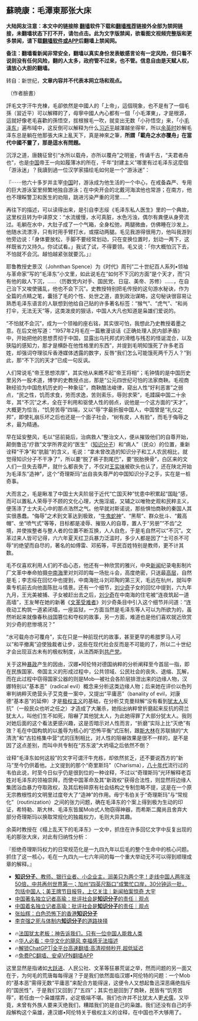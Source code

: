  <!-- 面包屑导航 --> <h2>蘇暁康：毛澤東那张大床</h2> <p class="notice"><b>大陆网友注意：本文中的链接除 <a href="https://github.com/bannedbook/fanqiang" >翻墙</a>软件下载和<a href="https://github.com/killgcd/justmysocks/blob/master/README.md">翻墙推荐</a>链接外全部为禁网链接，未翻墙状态下打不开，请勿点击。此为文字版禁闻，欲看图文视频完整版和更多禁闻，请下载<a href="https://github.com/bannedbook/fanqiang">翻墙软件或APP</a>后翻墙上禁闻网。</p><p>备注：翻墙看新闻非常安全，翻墙以真实身份发表敏感言论有一定风险，但只看不说则没有任何风险，翻的人太多，政府管不过来，也不管。信息自由是天赋人权，请放心大胆的翻墙。</b></p>  <div class="entry"> <p>转自：新世纪，<strong>文章内容并不代表本网立场和观点。</strong></p> <p>&nbsp;&#65288;作者臉書&#65289;</p> <p>評毛文字汗牛充棟&#65292;毛卻依然是中國人的&#12300;上帝&#12301;&#65292;這個現象&#65292;也不是有了一個毛孫&#65288;習近平&#65289;可以解釋的了&#65292;毋寧中國人內心都有一個&#12300;小毛澤東&#12301;&#65292;才是根源&#65292;這就好像老毛喜歡的孫悟空&#65292;拔根猴毛一吹&#65292;就变出无数&#12300;小孙悟空&#12301;来&#65292;&#12300;小<a href="https://www.bannedbook.org/bnews/tag/%e6%af%9b%e6%b3%bd%e4%b8%9c/" class="st_tag internal_tag" rel="tag" title="标签 毛泽东 下的日志">毛泽东</a>&#12301;遍布域中&#65292;这反倒可以解释为什么<a href="https://www.bannedbook.org/bnews/tag/%e4%b9%a0%e8%bf%91%e5%b9%b3/" class="st_tag internal_tag" rel="tag" title="标签 习近平 下的日志">习近平</a>越渾越坐得牢&#65292;所以<a href="https://www.bannedbook.org/bnews/tag/%e4%bd%99%e8%8b%b1%e6%97%b6/" class="st_tag internal_tag" rel="tag" title="标签 余英时 下的日志">余英时</a>妙解毛泽东总是躺在他那張大床上亂天下&#65292;真是神來之筆&#65292;<b>所謂&#12300;載舟之水亦覆舟&#12301;在當代中國不靈了&#65292;那是這水有問題&#12290;</b></p> <p>沉浮之道&#65292;唐魏征曾引&#8220;水所以载舟&#65292;亦所以覆舟&#8221;之明鉴&#65292;传诵千古&#65292;&#8220;夫君者舟也&#8221;&#65292;也是<span class='wp_keywordlink_affiliate'><a href="https://www.bannedbook.org/" title="中国" target="_blank">中国</a></span>帝王一向如履薄冰的所在&#65292;千年&#8220;封建主义&#8221;哪里有过毛泽东这麼個&#12300;游泳迷&#12301;&#65311;我讀到過一位汉学家描绘毛如何是一个&#8220;游泳迷&#8221;&#65306;</p> <p>&#12302;&#8943;&#8943;他六十多岁并主宰<a href="https://www.bannedbook.org/bnews/tag/%E4%B8%AD%E5%9B%BD/" class="st_tag internal_tag" rel="tag" title="标签 中国 下的日志">中国</a>时&#65292;游泳成为他生活的一个中心&#65292;在戒备森严&#12289;专用的巨大游泳室里频繁地独自游泳&#65307;在中央开会的北戴河海滨他也常游&#65307;在南方&#65292;他也不理睬警卫和医生的劝阻&#65292;跳进污染严重的河里&#8230;&#8230;&#8221;</p> <p>再往下的描述&#65292;可以读得出来&#65292;是引自李志绥&#12298;毛泽东私人医生&#12299;里的一个典故&#65292;这里权且转为中译原文&#65306;&#8220;水流缓慢&#65292;水可真脏&#65292;水色污浊&#65292;偶尔有粪便从身旁流过&#12290;毛躺在水中&#65292;大肚子成了一个气箱&#65292;全身松弛&#65292;两腿微曲&#65292;仿佛睡在沙发上&#12290;他随水流漂浮&#65292;只有时用手臂打水&#65292;或摆动两腿&#12290;毛见我游得很用力&#65292;他叫我游到他旁边说&#65306;&#12300;身体要放松&#65292;手脚不要经常划动&#65292;只在变换位置时&#65292;划动一两下&#65292;这样既省力又持久&#12290;你试试看&#12290;&#12301;我试了试&#65292;不得要领&#12290;毛又说&#65306;&#12300;你大概怕沉下去&#65292;不怕就不会沉&#12290;越怕越紧张就要沉&#12290;&#12301;&#12303;</p> <p>耶鲁教授史景汉&#65288;Johnthan Spence&#65289;为&#12298;时代&#12299;周刊&#8220;二十世纪百人系列&#8226;领袖与革命家&#8221;写的&#8220;毛泽东&#8221;小文里&#65292;如此说毛在&#8220;如何不下沉的方面&#8221;是个天才&#65292;而&#8220;只有他的敌人下沉&#65292;&#8230;&#8230;&#65288;历数党内对手&#12289;国民党&#12289;日寇&#12289;美帝&#12289;苏修&#65289;&#8230;&#8230;&#65292;在自己治下又唆使骚乱&#65292;他也不会下沉&#8221;&#12290;史教授特别把毛传授的这句游水秘诀&#65292;作为全篇的点睛之笔&#65292;囊括了毛的个性&#12289;处世之道&#65292;直到政治谋略&#65292;这句秘诀很容易让熟悉毛泽东语言的人联想到他给自己贴的许多著名标签&#65306;&#8220;猴气&#8221;&#12289;&#8220;虎气&#8221;&#12289;&#8220;和尚打伞&#65292;无法无天&#8221;等&#65292;这类泼皮的狠话&#65292;中国人大凡也知道是枭雄们爱说的&#12290;</p> <p>&#8220;不怕就不会沉&#8221;&#65292;成为一个领袖的座右铭&#65292;其实很可怕&#65292;我想此乃史教授着墨之意&#12290;在后文他写道&#65306;&#8220;1957年2月毛在一篇散漫谈话&#12298;正确处理人民内部矛盾&#12299;中&#65292;开始把他的思想贯彻于中国&#65292;显露出乌托邦式的滑稽与残忍的怪诞混合&#65292;以及狭隘的感知力&#65292;那才是横卧在他性格里的东西&#8221;&#65292;并提到毛明知饿死了许多老百姓&#65292;却强词夺理驳斥香港媒体透露的数字&#65292;反唇&#8220;我们怎么可能饿死两千万人&#65311;&#8221;到此&#65292;那&#8220;不下沉的天才&#8221;已成一句反讽&#12290;</p>  <p>人们常说毛&#8220;帝王思想浓厚&#8221;&#65292;其实他从来瞧不起&#8220;帝王将相&#8221;&#65307;毛钟情的是中国历史里另外一股术道&#65292;博学的史教授点出&#65292;那是&#8220;公元四世纪可怕的法家商鞅&#12290;毛视商鞅经验为中国危机历史的一种象征&#8221;&#65292;商鞅酷法峻律&#65292;窥出人性&#8220;好利恶害&#8221;之弱点&#65292;&#8220;民之性&#65292;饥而求食&#65292;劳而求逸&#65292;苦则索乐&#65292;辱则求荣&#8221;&#65292;毛蹂躏中国二十余年&#65292;其&#8220;不沉&#8221;之术&#65292;全在于利用和驱使人性的弱点&#65292;说他是一个这方面的&#8220;天才&#8221;&#65292;大概更为恰当&#65292;&#8220;饥劳苦辱&#8221;四端&#65292;又以&#8220;辱&#8221;字最折服中国人&#65292;中国曾是&#8220;礼仪之邦&#8221;&#65292;即使礼崩乐坏之后也还是一个面子社会&#65292;&#8220;树有皮&#65292;人有脸&#8221;&#65292;而毛于侮辱之术&#65292;最为精通&#12290;</p> <p>早在延安整风&#65292;毛以&#8220;惩前毙后&#65292;治病救人&#8221;整治文人&#65292;便从摧毁他们的自尊开始&#65292;颠倒鲁迅&#8220;疗救&#8221;文学所界定的&#8220;医生&#8221;&#65288;<a href="https://www.bannedbook.org/bnews/tag/%e7%9f%a5%e8%af%86%e5%88%86%e5%ad%90/" class="st_tag internal_tag" rel="tag" title="标签 知识分子 下的日志">知识分子</a>&#65289;和&#8220;病人&#8221;&#65288;民众&#65289;的位置&#65292;重新诠释&#8220;干净&#8221;和&#8220;肮脏&#8221;的含义&#65292;毛说&#65306;&#8220;拿未曾改造的知识分子和工人农民相比&#65292;就觉得知识分子不干净了&#8221;&#65292;所以要&#8220;脱了裤子割尾巴&#8221;&#65292;要&#8220;脱胎换骨&#8221;&#65292;白区来的文人们一旦失去尊严&#65292;就什么都丧失了&#65292;不仅对<span class='wp_keywordlink'><a href="https://www.bannedbook.org/forum2/topic1262.html" title="王实味传" target="_blank">王实味</a></span>被砍头也认了&#65292;还在陕北开始为毛泽东&#8220;造神&#8221;&#65292;这个&#8220;奇理斯玛&#8221;出自丧失尊严的中国知识分子之手&#65292;实在是一桩奇事&#12290;</p> <p>大而言之&#65292;毛是瞅准了中国士大夫阶层于近代&#8220;亡国灭种&#8221;忧患中积累起&#8220;国耻&#8221;感&#65292;而可以置私人荣辱于不顾的文化心理&#65292;大施淫威&#65292;又辅之以唯物史观和民粹主义&#65292;便荡涤了士大夫心中的那点浩然之气&#12290;他早就对斯诺说&#65292;那些惧怕商鞅的秦国人其实很愚蠢&#12290;&#8220;侮辱&#8221;之术到文革达到极致&#65292;&#8220;<span class='wp_keywordlink'><a href="https://www.bannedbook.org/forum2/topic741.html" title="牛鬼蛇神录" target="_blank">牛鬼蛇神</a></span>&#8221;&#12289;&#8220;黑帮&#8221;&#12289;群众批斗&#12289;&#8220;戴高帽&#8221;&#12289;坐&#8220;喷气式&#8221;等等&#65292;目标都是凌辱&#12289;摧毁人的自尊&#65292;置人于&#8220;另册&#8221;&#8220;不齿&#8221;之境&#65292;并使挨整者与整人者的位置不断互换&#65292;人人自危&#65292;于是毛自然可以&#8220;不沉&#8221;&#12290;文革过来人皆可记得&#65292;六六年夏天红卫兵暴力泛滥时&#65292;多少人都是因了&#8220;士可杀不可辱&#8221;的绝望而自尽的&#65292;著名的如傅雷&#12289;邓拓等&#65292;平民百姓特别是教师&#65292;更不计其数&#12290;</p> <p>毛不仅喜欢利用人们的不齿心态&#65292;他还有一种欣赏的雅兴&#65292;中央<span class='wp_keywordlink_affiliate'><a href="https://www.bannedbook.org/" title="新闻">新闻</a></span>纪录电影制片厂文革中奉命拍摄<a href="https://www.bannedbook.org/bnews/tag/%e4%b8%ad%e5%8d%97%e6%b5%b7/" class="st_tag internal_tag" rel="tag" title="标签 中南海 下的日志">中南海</a>里对刘邓的每一场批斗会&#65292;高度绝密&#65292;只送最<span class='wp_keywordlink_affiliate'><a href="https://www.bannedbook.org/bnews/ccpdope/" title="中共高层内幕" target="_blank">高层</a></span>&#65292;自然是毛&#65307;李志绥在回忆中也提到&#65292;中南海批斗刘邓陶的第三天&#65292;毛远在杭州&#65292;就叫李乘专机前去向他面陈批斗情景&#12290;还有一个细节&#65292;<span class='wp_keywordlink'><a href="https://www.bannedbook.org/forum2/topic1158.html" title="《刘少奇传》" target="_blank">刘少奇</a></span>子女的回忆中提到&#65292;六九年九月&#65292;王光美被捕&#12289;子女被赶出去之后&#65292;<a href="https://www.bannedbook.org/bnews/tag/%e5%88%98%e5%b0%91%e5%a5%87/" class="st_tag internal_tag" rel="tag" title="标签 刘少奇 下的日志">刘少奇</a>在中南海的住宅被&#8220;连夜筑起一道高墙&#8221;&#65292;王友琴在她的新著&#12298;<span class='wp_keywordlink'><a href="https://www.bannedbook.org/forum2/topic160.html" title="文革受难者" target="_blank">文革受难者</a></span>&#12299;刘少奇条目中引入这个细节并问道&#65306;&#8220;连夜动工构筑一道紧闭墙&#65292;一座监狱&#65292;一方面当然是毛泽东等人可以为所欲为的&#65292;虽然听起来就像春秋战国篡位和夺权的故事&#65292;另一方面&#65292;难道也是他们喜欢就近欣赏刘少奇的悲惨境况&#65311;&#8221;</p>  <p>&#8220;水可载舟亦可覆舟&#8221;&#65292;实在只是一种前现代的故事&#65292;甚至更早的希腊罗马人可以&#8221;和平撤离&#8221;迫使独裁者让步&#65292;这些在现代社会反而是不可能的了&#65292;所以二十世纪才会出现亘古未有的极权制度&#65292;从法西斯到<a href="https://www.bannedbook.org/bnews/tag/%e5%85%b1%e4%ba%a7%e5%85%9a/" class="st_tag internal_tag" rel="tag" title="标签 共产党 下的日志">共产党</a>&#12290;</p> <p>关于这种<span class='wp_keywordlink'><a href="https://www.bannedbook.org/forum11/topic276.html" title="禁片：评中国共产党的暴政" target="_blank">暴政</a></span>产生的因由&#65292;汉娜&#8226;阿伦特对德国纳粹的分析阐释至今首屈一指&#65292;即在民族国家&#12289;帝国主义的形成过程中&#65292;公共领域&#12289;公民社会的丧失&#12289;退缩&#12289;瓦解&#65292;而在此过程中窃得国家公器的则是Mob&#8212;被社会各阶层排泄出来的边缘人物&#65292;汉娜特别以&#8220;基本恶&#8221;&#65288;radical evil&#65289;概念来分析这类边缘人物&#65307;后来她在评价以色列审判纳粹灭绝营头子艾克曼一案中&#65292;又提出&#8220;平庸恶&#8221;&#65288;banality of evil&#65292;对康德&#8220;基本恶&#8221;的延伸&#65289;才是<span class='wp_keywordlink'><a href="https://www.bannedbook.org/forum2/topic223.html" title="极权主义与现代民主" target="_blank">极权主义</a></span>的基础&#65292;在分析艾克曼辩解&#8220;没有看到<a href="https://www.bannedbook.org/bnews/tag/%e7%8a%b9%e5%a4%aa%e4%ba%ba/" class="st_tag internal_tag" rel="tag" title="标签 犹太人 下的日志">犹太人</a>反抗&#8221;&#65288;一般民众也听之任之&#65289;才造成了大屠杀&#65292;她指出纳粹曾折磨起来反抗的荷兰犹太人&#65292;叫他们生不如死&#65292;阻嚇了其他犹太人&#65292;为此她得罪了大部分犹太人&#12290;我则对她后面的这个看法更感兴趣&#65292;这是否暗示对人性而言&#65292;&#8220;折磨&#8221;实际上比&#8220;灭绝&#8221;有效&#65311;毛在中国构筑的以羞辱为核心的&#8220;恐怖平衡&#8221;式压制&#65292;跟<span class='wp_keywordlink'><a href="https://www.bannedbook.org/forum2/topic1256.html" title="斯大林（上、中、下册）" target="_blank">斯大林</a></span>在苏联搞的&#8220;大清洗&#8221;和&#8220;古拉格集中营&#8221;式的压制相比&#65292;对人性的阻嚇效果是很不一样的&#65292;是不是因了这点差别&#65292;而叫中共专制在&#8220;苏东波&#8221;大坍塌之后依然不倒&#65311;</p> <p>诠释&#8220;毛泽东如何这般&#8221;的文字可谓汗牛充栋&#65292;却依然贫乏&#65292;还不要说西方的&#8220;新马&#8221;至今仍供着他&#12290;上文提到的那个&#8220;奇里斯玛&#8221;&#65288;Charisma&#65289;&#65292;<span class='wp_keywordlink'><a href="https://www.bannedbook.org/forum2/topic939.html" title="《八十年代访谈录》" target="_blank">八十年代</a></span>流行过的韦伯此说&#65292;时至今日似乎仍是很到位的一种诠释&#65292;不过以&#8220;奇理斯玛&#8221;光环解释老百姓对毛泽东的领袖崇拜&#65292;而使中国革命及其&#8221;新政权&#8221;获得合法性&#65292;则显然将边缘人集团浴血暴力夺取政权&#65292;及其后粉碎原有社会结构之专制忽略不提&#65292;这是在一个原无宗教根性的文明里过度夸大了&#8220;造神&#8221;的作用&#12290;毋宁韦伯关于&#8220;奇理斯玛&#8221;与&#8220;常规化&#8221;&#65288;routinization&#65289;之间的张力问题&#65292;确在毛泽东的个案上得到极为生动的印证&#65292;希特勒&#12289;斯大林&#12289;毛泽东皆属Mob式人物窃得神器&#65292;而希斯二魔尚且舍弃大部分奇理斯玛以换取常规化的独裁权力&#65292;毛则大异其趣&#12290;</p> <p>余英时教授在&#12298;榻上乱天下的毛泽东&#12299;一文中&#65292;抓住在许多回忆文字中反复出现的毛的那张大床&#65292;对此有归纳性分析&#65306;</p>  <p>&#12302;拒绝奇理斯玛权力的日常规范化是一九四九年以后毛的整个生命中的核心问题&#12290;抓住了这一核心&#65292;毛在一九四九&#8212;七六年间的每一个重大举动无不可以得到顺理成章的解释&#12290;&#12303;</p> <!--<div id="taboola-mid-1"></div>--><ul class='op-related-articles' title='相关阅读'> <li><a href='https://www.bannedbook.org/bnews/sohnews/20240208/1998542.html' target='_blank'><b>知识分子</b>、教师、银行业者、小企业主，润美只为两个字！走线中国人两年涨50倍，中共再创世界第一；加州“四英尺豁口”成繁忙口岸，30分钟运一批，包括中国人；美王牌节目报导，上亿关注｜新闻拍案惊奇 大宇</a></li> <li><a href='https://www.bannedbook.org/bnews/comments/20240131/1995163.html' target='_blank'>中国著名独立记者高瑜：批评社会是<b>知识分子</b>的责任｜观点</a></li> <li><a href='https://www.bannedbook.org/bnews/comments/20240131/1994789.html' target='_blank'>中国着名独立记者高瑜：批评社会是<b>知识分子</b>的责任｜观点</a></li> <li><a href='https://www.bannedbook.org/bnews/comments/20240118/1989337.html' target='_blank'>张灿辉：白色恐怖下的香港<b>知识分子</b></a></li> <li><a href='https://www.bannedbook.org/bnews/renquan/20231129/1967168.html' target='_blank'>李克强之死与体制内<b>知识分子</b>的道路抉择</a></li> </ul> <ul class="texttj"> <li>🔥<a href="https://www.bannedbook.org/bnews/ssgc/20230219/1850782.html" target="_blank">法国犹太老板：神告诉我们，只有一位中国人能救人类</a></li> <li>🔥<a href="https://www.bannedbook.org/bnews/comments/20220220/1694796.html" target="_blank">华人必看：中华文化的飓风 幸福感无法描述</a></li> <li>🔥<a href="https://github.com/bannedbook/fanqiang/wiki/V2ray%E6%9C%BA%E5%9C%BA" target="_blank">解锁ChatGPT|全平台高速翻墙:高清视频秒开,超低延迟</a></li> <li>🔥<a href="https://github.com/bannedbook/fanqiang/wiki/%E7%A6%81%E9%97%BB%E7%BD%91%E5%AE%89%E5%8D%93%E7%BF%BB%E5%A2%99%E6%96%B0%E9%97%BBAPP" target="_blank">免费PC翻墙、安卓VPN翻墙APP</a></li> </ul><p>这里显然是指诸如<span class='wp_keywordlink'><a href="https://www.bannedbook.org/forum2/topic242.html" title="大跃进亲历记" target="_blank">大跃进</a></span>&#12289;人民公社&#12289;文革等狂暴荒诞之举&#65292;然而问题的另一面又在于&#65292;为何毛的荒唐每每得逞&#65311;于是我们依然面临汉娜&#8226;阿伦特的问题&#65306;一个Mob的&#8220;基本恶&#8221;需得无数&#8220;平庸恶&#8221;来配合方能得逞&#65292;这便令人又想起鲁迅深恶痛绝指斥的&#8220;国民性&#8221;&#65292;于是我们又回到了&#8220;五四&#8221;&#65307;其实也是回到了商鞅&#65292;民皆有&#8220;饥劳苦辱&#8221;&#65292;若任由一个枭雄摆弄&#65292;必定极端不堪&#12290;我们也许并不比犹太人更<span class='wp_keywordlink'><a href="https://www.bannedbook.org/forum2/topic141.html" title="《犬儒病》胡平 著" target="_blank">犬儒</a></span>&#65292;又毕竟&#65292;未曾有外族人要来灭绝我们&#65292;糟踏我们的是自己的枭雄&#12290;我们还没有自己的手段解构这个枭雄&#65292;連汉娜&#8226;阿伦特关于极权主义的诠释&#65292;在中国也不大够用了&#12290;</p><a name='sharetosocial'></a> <div style="margin-bottom:5px;padding-bottom:5px;clear:both"> <div id="archive-pix-1" class="banner-ads"> <!-- AuctionX Display platform tag START --> <div id="27602x728x90x621x_ADSLOT1" clicktrack="%%CLICK_URL_ESC%%"></div>  <!-- AuctionX Display platform tag END --> </div> <div id="archive-pix-2" class="banner-ads"> <!-- AuctionX Display platform tag START --> <div id="27556x300x250x621x_ADSLOT1" clicktrack="%%CLICK_URL_ESC%%" style="margin:0 auto;text-align:center"></div>  <!-- AuctionX Display platform tag END --> </div> </div>  <div id="archive-pix-1" class="banner-ads"> <!-- AuctionX Display platform tag START --> <div id="27603x728x90x621x_ADSLOT1" clicktrack="%%CLICK_URL_ESC%%"></div>  <!-- AuctionX Display platform tag END --> </div> </div><!--END ENTRY--> 